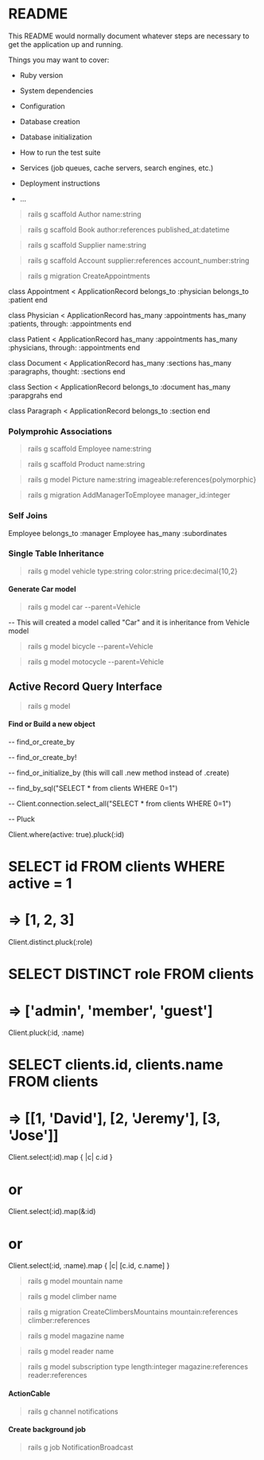 # README

This README would normally document whatever steps are necessary to get the
application up and running.

Things you may want to cover:

* Ruby version

* System dependencies

* Configuration

* Database creation

* Database initialization

* How to run the test suite

* Services (job queues, cache servers, search engines, etc.)

* Deployment instructions

* ...

> rails g scaffold Author name:string

> rails g scaffold Book author:references published_at:datetime


> rails g scaffold Supplier name:string

> rails g scaffold Account supplier:references account_number:string

> rails g migration CreateAppointments

class Appointment < ApplicationRecord
	belongs_to :physician
	belongs_to :patient
end

class Physician < ApplicationRecord
	has_many :appointments
	has_many :patients, through: :appointments
end

class Patient < ApplicationRecord
	has_many :appointments
	has_many :physicians, through: :appointments
end

class Document < ApplicationRecord
	has_many :sections
	has_many :paragraphs, thought: :sections
end

class Section < ApplicationRecord
	belongs_to :document
	has_many :parapgrahs
end

class Paragraph < ApplicationRecord
	belongs_to :section
end

### Polymprohic Associations

> rails g scaffold Employee name:string

> rails g scaffold Product name:string

> rails g model Picture name:string imageable:references{polymorphic}

> rails g migration AddManagerToEmployee manager_id:integer

### Self Joins

Employee belongs_to :manager 
Employee has_many :subordinates


### Single Table Inheritance

> rails g model vehicle type:string color:string price:decimal{10,2}

#### Generate Car model

> rails g model car --parent=Vehicle

-- This will created a model called "Car" and it is inheritance from Vehicle model

> rails g model bicycle --parent=Vehicle

> rails g model motocycle --parent=Vehicle

## Active Record Query Interface

> rails g model 

#### Find or Build a new object 

-- find_or_create_by

-- find_or_create_by!

-- find_or_initialize_by (this will call .new method instead of .create)

-- find_by_sql("SELECT * from clients WHERE 0=1")

-- Client.connection.select_all("SELECT * from clients WHERE 0=1")

-- Pluck

Client.where(active: true).pluck(:id)
# SELECT id FROM clients WHERE active = 1
# => [1, 2, 3]
 
Client.distinct.pluck(:role)
# SELECT DISTINCT role FROM clients
# => ['admin', 'member', 'guest']
 
Client.pluck(:id, :name)
# SELECT clients.id, clients.name FROM clients
# => [[1, 'David'], [2, 'Jeremy'], [3, 'Jose']]

Client.select(:id).map { |c| c.id }
# or
Client.select(:id).map(&:id)
# or
Client.select(:id, :name).map { |c| [c.id, c.name] }

>rails g model mountain name

>rails g model climber name

> rails g migration CreateClimbersMountains mountain:references climber:references

>rails g model magazine name

>rails g model reader name

>rails g model subscription type length:integer magazine:references reader:references

#### ActionCable

> rails g channel notifications

#### Create background job

> rails g job NotificationBroadcast

